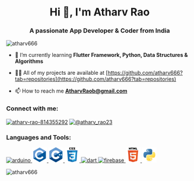 <h1 align="center">Hi 👋, I'm Atharv Rao</h1>
<h3 align="center">A passionate App Developer & Coder from India</h3>

<p align="left"> <img src="https://komarev.com/ghpvc/?username=atharv666&label=Profile%20views&color=0e75b6&style=flat" alt="atharv666" /> </p>

- 🌱 I’m currently learning **Flutter Framework, Python, Data Structures & Algorithms**

- 👨‍💻 All of my projects are available at [https://github.com/atharv666?tab=repositories](https://github.com/atharv666?tab=repositories)

- 📫 How to reach me **AtharvRaob@gmail.com**

<h3 align="left">Connect with me:</h3>
<p align="left">
<a href="https://linkedin.com/in/atharv-rao-814355292" target="blank"><img align="center" src="https://raw.githubusercontent.com/rahuldkjain/github-profile-readme-generator/master/src/images/icons/Social/linked-in-alt.svg" alt="atharv-rao-814355292" height="30" width="40" /></a>
<a href="https://www.hackerrank.com/@atharv_rao23" target="blank"><img align="center" src="https://raw.githubusercontent.com/rahuldkjain/github-profile-readme-generator/master/src/images/icons/Social/hackerrank.svg" alt="@atharv_rao23" height="30" width="40" /></a>
</p>

<h3 align="left">Languages and Tools:</h3>
<p align="left"> <a href="https://www.arduino.cc/" target="_blank" rel="noreferrer"> <img src="https://cdn.worldvectorlogo.com/logos/arduino-1.svg" alt="arduino" width="40" height="40"/> </a> <a href="https://www.cprogramming.com/" target="_blank" rel="noreferrer"> <img src="https://raw.githubusercontent.com/devicons/devicon/master/icons/c/c-original.svg" alt="c" width="40" height="40"/> </a> <a href="https://www.w3schools.com/cpp/" target="_blank" rel="noreferrer"> <img src="https://raw.githubusercontent.com/devicons/devicon/master/icons/cplusplus/cplusplus-original.svg" alt="cplusplus" width="40" height="40"/> </a> <a href="https://www.w3schools.com/css/" target="_blank" rel="noreferrer"> <img src="https://raw.githubusercontent.com/devicons/devicon/master/icons/css3/css3-original-wordmark.svg" alt="css3" width="40" height="40"/> </a> <a href="https://dart.dev" target="_blank" rel="noreferrer"> <img src="https://www.vectorlogo.zone/logos/dartlang/dartlang-icon.svg" alt="dart" width="40" height="40"/> </a> <a href="https://firebase.google.com/" target="_blank" rel="noreferrer"> <img src="https://www.vectorlogo.zone/logos/firebase/firebase-icon.svg" alt="firebase" width="40" height="40"/> </a> <a href="https://www.w3.org/html/" target="_blank" rel="noreferrer"> <img src="https://raw.githubusercontent.com/devicons/devicon/master/icons/html5/html5-original-wordmark.svg" alt="html5" width="40" height="40"/> </a> <a href="https://www.python.org" target="_blank" rel="noreferrer"> <img src="https://raw.githubusercontent.com/devicons/devicon/master/icons/python/python-original.svg" alt="python" width="40" height="40"/> </a> </p>

<p><img align="center" src="https://github-readme-stats.vercel.app/api/top-langs?username=atharv666&show_icons=true&locale=en&layout=compact" alt="atharv666" /></p>
